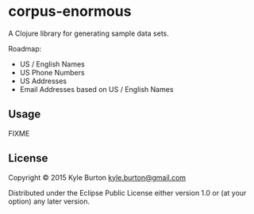 # corpus-enormous

A Clojure library for generating sample data sets.

Roadmap:

* US / English Names
* US Phone Numbers
* US Addresses
* Email Addresses based on US / English Names

## Usage

FIXME

## License

Copyright © 2015 Kyle Burton kyle.burton@gmail.com

Distributed under the Eclipse Public License either version 1.0 or (at
your option) any later version.
